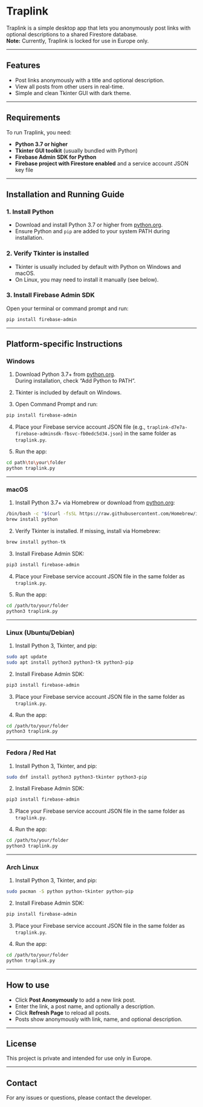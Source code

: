 # Traplink

Traplink is a simple desktop app that lets you anonymously post links with optional descriptions to a shared Firestore database.  
**Note:** Currently, Traplink is locked for use in Europe only.

---

## Features

- Post links anonymously with a title and optional description.  
- View all posts from other users in real-time.  
- Simple and clean Tkinter GUI with dark theme.

---

## Requirements

To run Traplink, you need:

- **Python 3.7 or higher**  
- **Tkinter GUI toolkit** (usually bundled with Python)  
- **Firebase Admin SDK for Python**  
- **Firebase project with Firestore enabled** and a service account JSON key file  

---

## Installation and Running Guide

### 1. Install Python

- Download and install Python 3.7 or higher from [python.org](https://www.python.org/downloads/).  
- Ensure Python and `pip` are added to your system PATH during installation.

### 2. Verify Tkinter is installed

- Tkinter is usually included by default with Python on Windows and macOS.  
- On Linux, you may need to install it manually (see below).

### 3. Install Firebase Admin SDK

Open your terminal or command prompt and run:

```bash
pip install firebase-admin
```

---

## Platform-specific Instructions

### Windows

1. Download Python 3.7+ from [python.org](https://www.python.org/downloads/windows/).  
   During installation, check “Add Python to PATH”.

2. Tkinter is included by default on Windows.

3. Open Command Prompt and run:

```bash
pip install firebase-admin
```

4. Place your Firebase service account JSON file (e.g., `traplink-d7e7a-firebase-adminsdk-fbsvc-fb0edc5d34.json`) in the same folder as `traplink.py`.

5. Run the app:

```bash
cd path\to\your\folder
python traplink.py
```

---

### macOS

1. Install Python 3.7+ via Homebrew or download from [python.org](https://www.python.org/downloads/mac-osx/):

```bash
/bin/bash -c "$(curl -fsSL https://raw.githubusercontent.com/Homebrew/install/HEAD/install.sh)"
brew install python
```

2. Verify Tkinter is installed. If missing, install via Homebrew:

```bash
brew install python-tk
```

3. Install Firebase Admin SDK:

```bash
pip3 install firebase-admin
```

4. Place your Firebase service account JSON file in the same folder as `traplink.py`.

5. Run the app:

```bash
cd /path/to/your/folder
python3 traplink.py
```

---

### Linux (Ubuntu/Debian)

1. Install Python 3, Tkinter, and pip:

```bash
sudo apt update
sudo apt install python3 python3-tk python3-pip
```

2. Install Firebase Admin SDK:

```bash
pip3 install firebase-admin
```

3. Place your Firebase service account JSON file in the same folder as `traplink.py`.

4. Run the app:

```bash
cd /path/to/your/folder
python3 traplink.py
```

---

### Fedora / Red Hat

1. Install Python 3, Tkinter, and pip:

```bash
sudo dnf install python3 python3-tkinter python3-pip
```

2. Install Firebase Admin SDK:

```bash
pip3 install firebase-admin
```

3. Place your Firebase service account JSON file in the same folder as `traplink.py`.

4. Run the app:

```bash
cd /path/to/your/folder
python3 traplink.py
```

---

### Arch Linux

1. Install Python 3, Tkinter, and pip:

```bash
sudo pacman -S python python-tkinter python-pip
```

2. Install Firebase Admin SDK:

```bash
pip install firebase-admin
```

3. Place your Firebase service account JSON file in the same folder as `traplink.py`.

4. Run the app:

```bash
cd /path/to/your/folder
python traplink.py
```

---

## How to use

- Click **Post Anonymously** to add a new link post.  
- Enter the link, a post name, and optionally a description.  
- Click **Refresh Page** to reload all posts.  
- Posts show anonymously with link, name, and optional description.

---

## License

This project is private and intended for use only in Europe.

---

## Contact

For any issues or questions, please contact the developer.
